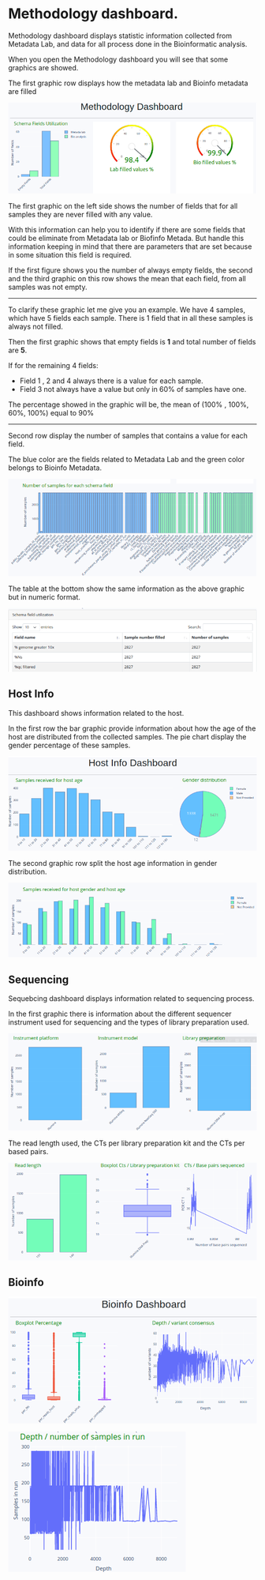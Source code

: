 # Methodology dashboard.

Methodology dashboard displays statistic information collected from Metadata 
Lab, and data for all process done in the Bioinformatic analysis.

When you open the Methodology dashboard you will see that some graphics are showed.

The first graphic row displays how the metadata lab and Bioinfo metadata are filled

![m_dashboard_index_1](img/m_dashboard_index_1.png)

The first graphic on the left side shows the number of fields that for all samples 
they are never filled with any value.

With this information can help you to identify if there are some fields that could 
be eliminate from Metadata lab or Biofinfo Metada. 
But handle this information keeping in mind that 
there are parameters that are set because in some situation this field is required.

If the first figure shows you the number of always empty fields, the second and the
third graphic on this row shows the mean that each field, from all samples was 
not empty. 

---
To clarify these graphic let me give you an example.  We have 4 samples, which 
have 5 fields each sample. There is 1 field that in all these samples is always not filled.

Then the first graphic shows that empty fields is **1** and total number of 
fields are **5**.

If for the remaining 4 fields:
- Field 1 , 2 and 4 always there is a value for each sample.
- Field 3 not always have a value but only in 60% of samples have one.

The percentage showed in the graphic will be, the mean of (100% , 100%, 60%, 100%) equal to 90%

---


Second row display the number of samples that contains a value for each field.

The blue color are the fields related to Metadata Lab and the green color belongs
to Bioinfo Metadata.


![m_dashboard_index_2](img/m_dashboard_index_2.png)

The table at the bottom show the same information as the above graphic but in 
numeric format.


![m_dashboard_index_3](img/m_dashboard_index_3.png)

## Host Info

This dashboard shows information related to the host. 

In the first row the bar graphic provide information about how the age of the host
are distributed from the collected samples. The pie chart display the gender percentage 
of these samples.

![m_dashboard_host_1](img/m_dashboard_host_1.png)

The second graphic row split the host age information in gender distribution.

![m_dashboard_host_2](img/m_dashboard_host_2.png)



## Sequencing

Sequebcing dashboard displays information related to sequencing process.

In the first graphic there is information about the different sequencer instrument 
used for sequencing and the types of library preparation used.

![m_dashboard_sequencing_1](img/m_dashboard_sequencing_1.png)

The read length used, the CTs per library preparation kit and the CTs per based pairs.

![m_dashboard_processing_2](img/m_dashboard_sequencing_2.png)

## Bioinfo

![m_dashboard_bioinfo_1](img/m_dashboard_bioinfo_1.png)


![m_dashboard_bioinfo_2](img/m_dashboard_bioinfo_2.png)